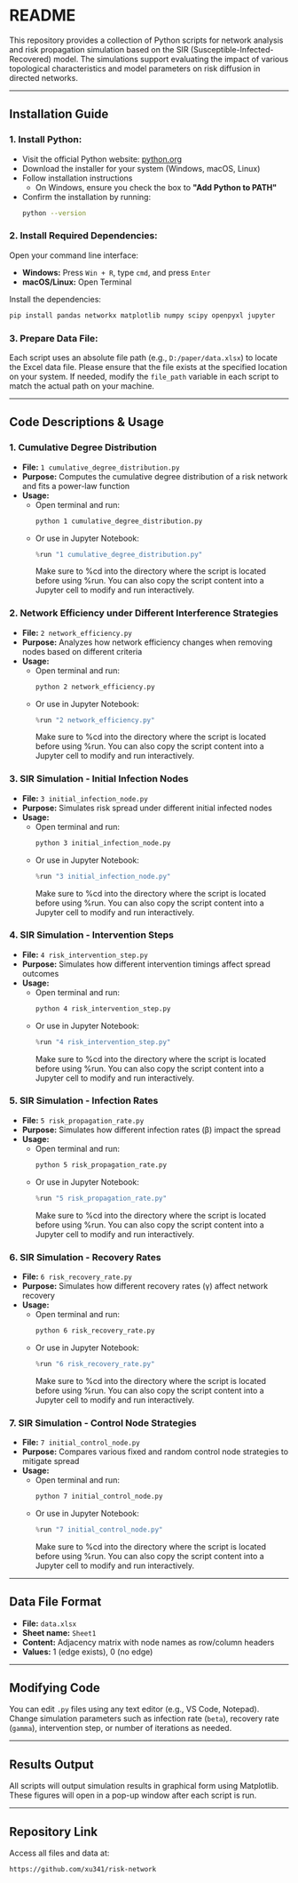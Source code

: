 # README

This repository provides a collection of Python scripts for network analysis and risk propagation simulation based on the SIR (Susceptible-Infected-Recovered) model. The simulations support evaluating the impact of various topological characteristics and model parameters on risk diffusion in directed networks.

---

## Installation Guide

### 1. **Install Python:**
- Visit the official Python website: [python.org](https://www.python.org/)
- Download the installer for your system (Windows, macOS, Linux)
- Follow installation instructions
  - On Windows, ensure you check the box to **"Add Python to PATH"**
- Confirm the installation by running:
  ```bash
  python --version
  ```

### 2. **Install Required Dependencies:**
Open your command line interface:
- **Windows:** Press `Win + R`, type `cmd`, and press `Enter`
- **macOS/Linux:** Open Terminal

Install the dependencies:
```bash
pip install pandas networkx matplotlib numpy scipy openpyxl jupyter
```

### 3. **Prepare Data File:**
Each script uses an absolute file path (e.g., `D:/paper/data.xlsx`) to locate the Excel data file.
Please ensure that the file exists at the specified location on your system.
If needed, modify the `file_path` variable in each script to match the actual path on your machine.

---

## Code Descriptions & Usage

### 1. Cumulative Degree Distribution
- **File:** `1 cumulative_degree_distribution.py`
- **Purpose:** Computes the cumulative degree distribution of a risk network and fits a power-law function
- **Usage:**
  - Open terminal and run:
    ```bash
    python 1 cumulative_degree_distribution.py
    ```
  - Or use in Jupyter Notebook:
    ```python
    %run "1 cumulative_degree_distribution.py"
    ```
    Make sure to %cd into the directory where the script is located before using %run.
    You can also copy the script content into a Jupyter cell to modify and run interactively.

### 2. Network Efficiency under Different Interference Strategies
- **File:** `2 network_efficiency.py`
- **Purpose:** Analyzes how network efficiency changes when removing nodes based on different criteria
- **Usage:**
  - Open terminal and run:
    ```bash
    python 2 network_efficiency.py
    ```
  - Or use in Jupyter Notebook:
    ```python
    %run "2 network_efficiency.py"
    ```
    Make sure to %cd into the directory where the script is located before using %run.
    You can also copy the script content into a Jupyter cell to modify and run interactively.

### 3. SIR Simulation - Initial Infection Nodes
- **File:** `3 initial_infection_node.py`
- **Purpose:** Simulates risk spread under different initial infected nodes
- **Usage:**
  - Open terminal and run:
    ```bash
    python 3 initial_infection_node.py
    ```
  - Or use in Jupyter Notebook:
    ```python
    %run "3 initial_infection_node.py"
    ```
    Make sure to %cd into the directory where the script is located before using %run.
    You can also copy the script content into a Jupyter cell to modify and run interactively.

### 4. SIR Simulation - Intervention Steps
- **File:** `4 risk_intervention_step.py`
- **Purpose:** Simulates how different intervention timings affect spread outcomes
- **Usage:**
  - Open terminal and run:
    ```bash
    python 4 risk_intervention_step.py
    ```
  - Or use in Jupyter Notebook:
    ```python
    %run "4 risk_intervention_step.py"
    ```
    Make sure to %cd into the directory where the script is located before using %run.
    You can also copy the script content into a Jupyter cell to modify and run interactively.

### 5. SIR Simulation - Infection Rates
- **File:** `5 risk_propagation_rate.py`
- **Purpose:** Simulates how different infection rates (β) impact the spread
- **Usage:**
  - Open terminal and run:
    ```bash
    python 5 risk_propagation_rate.py
    ```
  - Or use in Jupyter Notebook:
    ```python
    %run "5 risk_propagation_rate.py"
    ```
    Make sure to %cd into the directory where the script is located before using %run.
    You can also copy the script content into a Jupyter cell to modify and run interactively.

### 6. SIR Simulation - Recovery Rates
- **File:** `6 risk_recovery_rate.py`
- **Purpose:** Simulates how different recovery rates (γ) affect network recovery
- **Usage:**
  - Open terminal and run:
    ```bash
    python 6 risk_recovery_rate.py
    ```
  - Or use in Jupyter Notebook:
    ```python
    %run "6 risk_recovery_rate.py"
    ```
    Make sure to %cd into the directory where the script is located before using %run.
    You can also copy the script content into a Jupyter cell to modify and run interactively.

### 7. SIR Simulation - Control Node Strategies
- **File:** `7 initial_control_node.py`
- **Purpose:** Compares various fixed and random control node strategies to mitigate spread
- **Usage:**
  - Open terminal and run:
    ```bash
    python 7 initial_control_node.py
    ```
  - Or use in Jupyter Notebook:
    ```python
    %run "7 initial_control_node.py"
    ```
    Make sure to %cd into the directory where the script is located before using %run.
    You can also copy the script content into a Jupyter cell to modify and run interactively.

---

## Data File Format

- **File:** `data.xlsx`
- **Sheet name:** `Sheet1`
- **Content:** Adjacency matrix with node names as row/column headers
- **Values:** 1 (edge exists), 0 (no edge)

---

## Modifying Code
You can edit `.py` files using any text editor (e.g., VS Code, Notepad). Change simulation parameters such as infection rate (`beta`), recovery rate (`gamma`), intervention step, or number of iterations as needed.

---

## Results Output
All scripts will output simulation results in graphical form using Matplotlib. These figures will open in a pop-up window after each script is run.

---

## Repository Link
Access all files and data at:

```
https://github.com/xu341/risk-network
```

